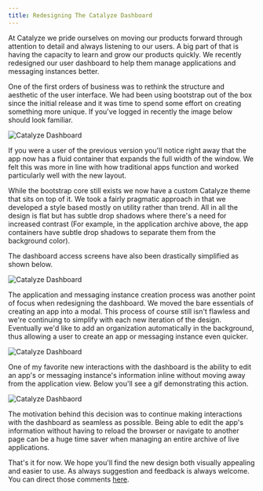 ```yaml
---
title: Redesigning The Catalyze Dashboard
---
```


At Catalyze we pride ourselves on moving our products forward through attention to detail and always listening to our users. A big part of that is having the capacity to learn and grow our products quickly. We recently redesigned our user dashboard to help them manage applications and messaging instances better.

One of the first orders of business was to rethink the structure and aesthetic of the user interface. We had been using bootstrap out of the box since the initial release and it was time to spend some effort on creating something more unique. If you've logged in recently the image below should look familiar.

![Catalyze Dashboard](http://cdn2.dropmark.com/45280/36695ca7b05f1d9ac4bf6739df1f9c047663e08f/app-shot-four.png)

If you were a user of the previous version you'll notice right away that the app now has a fluid container that expands the full width of the window. We felt this was more in line with how traditional apps function and worked particularly well with the new layout.

While the bootstrap core still exists we now have a custom Catalyze theme that sits on top of it. We took a fairly pragmatic approach in that we developed a style based mostly on utility rather than trend. All in all the design is flat but has subtle drop shadows where there's a need for increased contrast (For example, in the application archive above, the app containers have subtle drop shadows to separate them from the background color).

The dashboard access screens have also been drastically simplified as shown below.

![Catalyze Dashboard](http://cdn2.dropmark.com/45280/c7660bb0c66c360e465db728c0e77cde1e8f003e/app-shot-one.png)

The application and messaging instance creation process was another point of focus when redesigning the dashboard. We moved the bare essentials of creating an app into a modal. This process of course still isn't flawless and we're continuing to simplify with each new iteration of the design. Eventually we'd like to add an organization automatically in the background, thus allowing a user to create an app or messaging instance even quicker.

![Catalyze Dashboard](http://cdn2.dropmark.com/45280/a0fa2f780fb7994cbd5d12862991f1ce17ecae91/app-shot-three.png)

One of my favorite new interactions with the dashboard is the ability to edit an app's or messaging instance's information inline without moving away from the application view. Below you'll see a gif demonstrating this action.

![Catalyze Dashbaord](http://cdn2.dropmark.com/45280/b0c625b93a1e906cc916e9e26629d37a7f2c1d7a/catalyze-dashboard-interaction.gif)

The motivation behind this decision was to continue making interactions with the dashboard as seamless as possible. Being able to edit the app's information without having to reload the browser or navigate to another page can be a huge time saver when managing an entire archive of live applications.

That's it for now. We hope you'll find the new design both visually appealing and easier to use. As always suggestion and feedback is always welcome. You can direct those comments [here](mailto:hello@catalyze.io).

